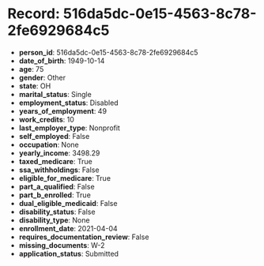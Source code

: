 # Record: 516da5dc-0e15-4563-8c78-2fe6929684c5

- **person_id**: 516da5dc-0e15-4563-8c78-2fe6929684c5
- **date_of_birth**: 1949-10-14
- **age**: 75
- **gender**: Other
- **state**: OH
- **marital_status**: Single
- **employment_status**: Disabled
- **years_of_employment**: 49
- **work_credits**: 10
- **last_employer_type**: Nonprofit
- **self_employed**: False
- **occupation**: None
- **yearly_income**: 3498.29
- **taxed_medicare**: True
- **ssa_withholdings**: False
- **eligible_for_medicare**: True
- **part_a_qualified**: False
- **part_b_enrolled**: True
- **dual_eligible_medicaid**: False
- **disability_status**: False
- **disability_type**: None
- **enrollment_date**: 2021-04-04
- **requires_documentation_review**: False
- **missing_documents**: W-2
- **application_status**: Submitted